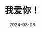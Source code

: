 ---
layout: page
title: 我爱你！
description: >
  3.5星。主线是三对老人的爱情，副线是不孝子孙。总的来说，所有剧情太在意料之中，人物有些脸谱化。对我来说欠缺一些真实感，很像硬凹的空中楼阁。夫妻自杀前那段有些感人，孝宴挥鞭挺爽。
category: 电影
img: assets/img/movie/wo_ai_ni.webp
star: 3
date: 2024-03-08
---